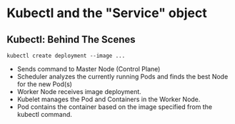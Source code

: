 # Kubectl and the "Service" object

## Kubectl: Behind The Scenes

`kubectl create deployment --image ...`
* Sends command to Master Node (Control Plane)
* Scheduler analyzes the currently running Pods and finds the best Node for the new Pod(s)
* Worker Node receives image deployment.
* Kubelet manages the Pod and Containers in the Worker Node.
* Pod contains the container based on the image specified from the kubectl command.

